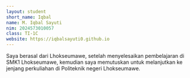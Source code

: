```yaml
---
layout: student
short_name: Iqbal
name: M. Iqbal Sayuti
nim: 2024573010057
class: TI-1C
website: https://iqbalsayuti0.github.io
---
```

Saya berasal dari Lhokseumawe, setelah menyelesaikan pembelajaran di SMK1 Lhokseumawe, kemudian saya memutuskan untuk melanjutkan ke jenjang perkuliahan di Politeknik negeri Lhokseumawe.
